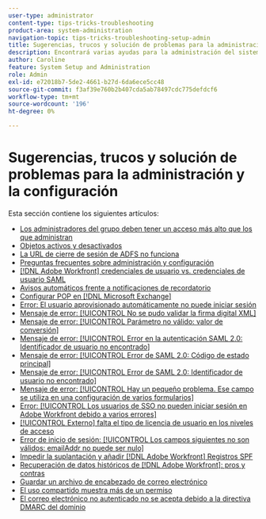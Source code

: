 ```yaml
---
user-type: administrator
content-type: tips-tricks-troubleshooting
product-area: system-administration
navigation-topic: tips-tricks-troubleshooting-setup-admin
title: Sugerencias, trucos y solución de problemas para la administración y la configuración
description: Encontrará varias ayudas para la administración del sistema Workfront de su organización en esta sección.
author: Caroline
feature: System Setup and Administration
role: Admin
exl-id: e72018b7-5de2-4661-b27d-6da6ece5cc48
source-git-commit: f3af39e760b2b407cda5ab78497cdc775defdcf6
workflow-type: tm+mt
source-wordcount: '196'
ht-degree: 0%

---
```


# Sugerencias, trucos y solución de problemas para la administración y la configuración

Esta sección contiene los siguientes artículos:

* [Los administradores del grupo deben tener un acceso más alto que los que administran](/help/quicksilver/administration-and-setup/tips-tricks-and-troubleshooting/group-admin-access-level.md)
* [Objetos activos y desactivados](../../administration-and-setup/tips-tricks-and-troubleshooting/acitve-and-deactivated-objects.md)
* [La URL de cierre de sesión de ADFS no funciona](../../administration-and-setup/tips-tricks-and-troubleshooting/adfs-logout-url-doesnt-work.md)
* [Preguntas frecuentes sobre administración y configuración](../../administration-and-setup/tips-tricks-and-troubleshooting/admin-and-setup-faq.md)
* [[!DNL Adobe Workfront] credenciales de usuario vs. credenciales de usuario SAML](../../administration-and-setup/tips-tricks-and-troubleshooting/wf-user-credentials-vs-saml-user-credentials.md)
* [Avisos automáticos frente a notificaciones de recordatorio](../../administration-and-setup/tips-tricks-and-troubleshooting/auto-reminders-vs-reminder-notifications.md)
* [Configurar POP en [!DNL Microsoft Exchange]](../../administration-and-setup/tips-tricks-and-troubleshooting/configure-pop-ms-exchange.md)
* [Error: El usuario aprovisionado automáticamente no puede iniciar sesión](../../administration-and-setup/tips-tricks-and-troubleshooting/error-auto-provisioned-user-cant-log-in.md)
* [Mensaje de error: [!UICONTROL No se pudo validar la firma digital XML]](../../administration-and-setup/tips-tricks-and-troubleshooting/error-message-couldnt-validate-xml-digital-signature.md)
* [Mensaje de error: [!UICONTROL Parámetro no válido: valor de conversión]](../../administration-and-setup/tips-tricks-and-troubleshooting/error-message-invalid-parameter-conversion-value.md)
* [Mensaje de error: [!UICONTROL Error en la autenticación SAML 2.0: Identificador de usuario no encontrado]](../../administration-and-setup/tips-tricks-and-troubleshooting/error-message-saml-2-auth-failed-userid-not-found.md)
* [Mensaje de error: [!UICONTROL Error de SAML 2.0: Código de estado principal]](../../administration-and-setup/tips-tricks-and-troubleshooting/error-message-saml-2-error-primary-statuscode.md)
* [Mensaje de error: [!UICONTROL Error de SAML 2.0: Identificador de usuario no encontrado]](../../administration-and-setup/tips-tricks-and-troubleshooting/error-message-saml-2-error-user-identifier-not-found.md)
* [Mensaje de error: [!UICONTROL Hay un pequeño problema. Ese campo se utiliza en una configuración de varios formularios]](../../administration-and-setup/tips-tricks-and-troubleshooting/error-message-field-used-in-multi-form-config.md)
* [Error: [!UICONTROL Los usuarios de SSO no pueden iniciar sesión en Adobe Workfront debido a varios errores]](../../administration-and-setup/tips-tricks-and-troubleshooting/error-sso-users-unable-log-in-various-errors.md)
* [[!UICONTROL Externo] falta el tipo de licencia de usuario en los niveles de acceso](../../administration-and-setup/tips-tricks-and-troubleshooting/external-user-license-type-missing-from-access-levels.md)
* [Error de inicio de sesión: [!UICONTROL Los campos siguientes no son válidos: emailAddr no puede ser nulo]](../../administration-and-setup/tips-tricks-and-troubleshooting/login-error-following-field-invalid-emailaddr-cant-be-null.md)
* [Impedir la suplantación y añadir [!DNL Adobe Workfront] Registros SPF](../../administration-and-setup/tips-tricks-and-troubleshooting/prevent-spoofing-add-wf-spf-records.md)
* [Recuperación de datos históricos de [!DNL Adobe Workfront]: pros y contras](../../administration-and-setup/tips-tricks-and-troubleshooting/how-to-get-data-out-of-wf.md)
* [Guardar un archivo de encabezado de correo electrónico](../../administration-and-setup/tips-tricks-and-troubleshooting/save-an-email-header-file.md)
* [El uso compartido muestra más de un permiso](../../administration-and-setup/tips-tricks-and-troubleshooting/sharing-shows-more-than-1-permission.md)
* [El correo electrónico no autenticado no se acepta debido a la directiva DMARC del dominio](../../administration-and-setup/tips-tricks-and-troubleshooting/unauthenticated-email-not-accepted-domains-dmarc-policy.md)
